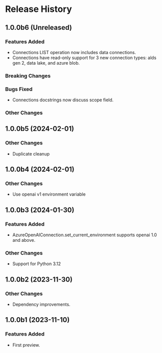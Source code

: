 # Release History

## 1.0.0b6 (Unreleased)

### Features Added

- Connections LIST operation now includes data connections.
- Connections have read-only support for 3 new connection types: alds gen 2, data lake, and azure blob.

### Breaking Changes

### Bugs Fixed
- Connections docstrings now discuss scope field.

### Other Changes

## 1.0.0b5 (2024-02-01)

### Other Changes

- Duplicate cleanup

## 1.0.0b4 (2024-02-01)

### Other Changes

- Use openai v1 environment variable

## 1.0.0b3 (2024-01-30)

### Features Added

- AzureOpenAIConnection.set_current_environment supports openai 1.0 and above.

### Other Changes

- Support for Python 3.12

## 1.0.0b2 (2023-11-30)

### Other Changes

- Dependency improvements.

## 1.0.0b1 (2023-11-10)

### Features Added

- First preview.
